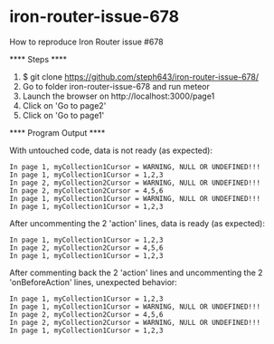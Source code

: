 iron-router-issue-678
=====================

How to reproduce Iron Router issue #678


**** Steps ****

1. $ git clone https://github.com/steph643/iron-router-issue-678/
2. Go to folder iron-router-issue-678 and run meteor
3. Launch the browser on http://localhost:3000/page1
4. Click on 'Go to page2'
5. Click on 'Go to page1'


**** Program Output ****

With untouched code, data is not ready (as expected):

```
In page 1, myCollection1Cursor = WARNING, NULL OR UNDEFINED!!!
In page 1, myCollection1Cursor = 1,2,3
In page 2, myCollection2Cursor = WARNING, NULL OR UNDEFINED!!!
In page 2, myCollection2Cursor = 4,5,6
In page 1, myCollection1Cursor = WARNING, NULL OR UNDEFINED!!!
In page 1, myCollection1Cursor = 1,2,3 
```
After uncommenting the 2 'action' lines, data is ready (as expected):
```
In page 1, myCollection1Cursor = 1,2,3
In page 2, myCollection2Cursor = 4,5,6
In page 1, myCollection1Cursor = 1,2,3
```
After commenting back the 2 'action' lines and uncommenting the 2 'onBeforeAction' lines, unexpected behavior:
```
In page 1, myCollection1Cursor = 1,2,3
In page 1, myCollection1Cursor = WARNING, NULL OR UNDEFINED!!!
In page 2, myCollection2Cursor = 4,5,6
In page 2, myCollection2Cursor = WARNING, NULL OR UNDEFINED!!!
In page 1, myCollection1Cursor = 1,2,3 
```
